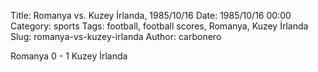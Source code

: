 Title: Romanya vs. Kuzey İrlanda, 1985/10/16
Date: 1985/10/16 00:00
Category: sports
Tags: football, football scores, Romanya, Kuzey İrlanda
Slug: romanya-vs-kuzey-irlanda
Author: carbonero


Romanya 0 - 1 Kuzey İrlanda
